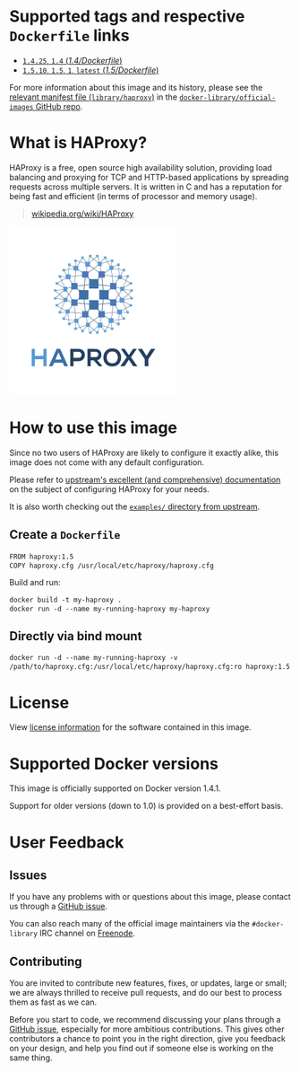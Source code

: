 # Supported tags and respective `Dockerfile` links

- [`1.4.25`, `1.4` (*1.4/Dockerfile*)](https://github.com/docker-library/haproxy/blob/40cd6587e7da3d247ab2e9fede5021f30a1e773e/1.4/Dockerfile)
- [`1.5.10`, `1.5`, `1`, `latest` (*1.5/Dockerfile*)](https://github.com/docker-library/haproxy/blob/424fd7e5b610dcea31ffb0f945c2a0da3b6740d3/1.5/Dockerfile)

For more information about this image and its history, please see the [relevant
manifest file
(`library/haproxy`)](https://github.com/docker-library/official-images/blob/master/library/haproxy)
in the [`docker-library/official-images` GitHub
repo](https://github.com/docker-library/official-images).

# What is HAProxy?

HAProxy is a free, open source high availability solution, providing load
balancing and proxying for TCP and HTTP-based applications by spreading requests
across multiple servers. It is written in C and has a reputation for being fast
and efficient (in terms of processor and memory usage).

> [wikipedia.org/wiki/HAProxy](https://en.wikipedia.org/wiki/HAProxy)

![logo](https://raw.githubusercontent.com/docker-library/docs/master/haproxy/logo.png)

# How to use this image

Since no two users of HAProxy are likely to configure it exactly alike, this
image does not come with any default configuration.

Please refer to [upstream's excellent (and comprehensive)
documentation](https://cbonte.github.io/haproxy-dconv/) on the subject of
configuring HAProxy for your needs.

It is also worth checking out the [`examples/` directory from
upstream](http://www.haproxy.org/git?p=haproxy-1.5.git;a=tree;f=examples).

## Create a `Dockerfile`

    FROM haproxy:1.5
    COPY haproxy.cfg /usr/local/etc/haproxy/haproxy.cfg

Build and run:

    docker build -t my-haproxy .
    docker run -d --name my-running-haproxy my-haproxy

## Directly via bind mount

    docker run -d --name my-running-haproxy -v /path/to/haproxy.cfg:/usr/local/etc/haproxy/haproxy.cfg:ro haproxy:1.5

# License

View [license information](http://www.haproxy.org/download/1.5/doc/LICENSE) for
the software contained in this image.

# Supported Docker versions

This image is officially supported on Docker version 1.4.1.

Support for older versions (down to 1.0) is provided on a best-effort basis.

# User Feedback

## Issues

If you have any problems with or questions about this image, please contact us
 through a [GitHub issue](https://github.com/docker-library/haproxy/issues).

You can also reach many of the official image maintainers via the
`#docker-library` IRC channel on [Freenode](https://freenode.net).

## Contributing

You are invited to contribute new features, fixes, or updates, large or small;
we are always thrilled to receive pull requests, and do our best to process them
as fast as we can.

Before you start to code, we recommend discussing your plans
through a [GitHub issue](https://github.com/docker-library/haproxy/issues), especially for more ambitious
contributions. This gives other contributors a chance to point you in the right
direction, give you feedback on your design, and help you find out if someone
else is working on the same thing.
